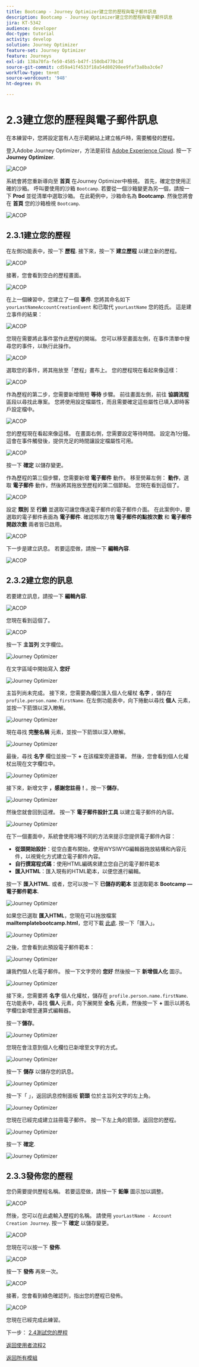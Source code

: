 ```yaml
---
title: Bootcamp - Journey Optimizer建立您的歷程與電子郵件訊息
description: Bootcamp - Journey Optimizer建立您的歷程與電子郵件訊息
jira: KT-5342
audience: developer
doc-type: tutorial
activity: develop
solution: Journey Optimizer
feature-set: Journey Optimizer
feature: Journeys
exl-id: 138a70fa-fe50-4585-b47f-150db4770c3d
source-git-commit: cd59a41f4533f18a54d80298ee9faf3a8ba3c6e7
workflow-type: tm+mt
source-wordcount: '948'
ht-degree: 0%

---
```


# 2.3建立您的歷程與電子郵件訊息

在本練習中，您將設定當有人在示範網站上建立帳戶時，需要觸發的歷程。

登入Adobe Journey Optimizer，方法是前往 [Adobe Experience Cloud](https://experience.adobe.com). 按一下 **Journey Optimizer**.

![ACOP](./images/acophome.png)

系統會將您重新導向至 **首頁**  在Journey Optimizer中檢視。 首先，確定您使用正確的沙箱。 呼叫要使用的沙箱 `Bootcamp`. 若要從一個沙箱變更為另一個，請按一下 **Prod** 並從清單中選取沙箱。 在此範例中，沙箱命名為 **Bootcamp**. 然後您將會在 **首頁** 您的沙箱檢視 `Bootcamp`.

![ACOP](./images/acoptriglp.png)

## 2.3.1建立您的歷程

在左側功能表中，按一下 **歷程**. 接下來，按一下 **建立歷程** 以建立新的歷程。

![ACOP](./images/createjourney.png)

接著，您會看到空白的歷程畫面。

![ACOP](./images/journeyempty.png)

在上一個練習中，您建立了一個 **事件**. 您將其命名如下 `yourLastNameAccountCreationEvent` 和已取代 `yourLastName` 您的姓氏。 這是建立事件的結果：

![ACOP](./images/eventdone.png)

您現在需要將此事件當作此歷程的開端。 您可以移至畫面左側，在事件清單中搜尋您的事件，以執行此操作。

![ACOP](./images/eventlist.png)

選取您的事件，將其拖放至「歷程」畫布上。 您的歷程現在看起來像這樣：

![ACOP](./images/journeyevent.png)

作為歷程的第二步，您需要新增簡短 **等待** 步驟。 前往畫面左側，前往 **協調流程** 區段以尋找此專案。 您將使用設定檔屬性，而且需要確定這些屬性已填入即時客戶設定檔中。

![ACOP](./images/journeywait.png)

您的歷程現在看起來像這樣。 在畫面右側，您需要設定等待時間。 設定為1分鐘。 這會在事件觸發後，提供充足的時間讓設定檔屬性可用。

![ACOP](./images/journeywait1.png)

按一下 **確定** 以儲存變更。

作為歷程的第三個步驟，您需要新增 **電子郵件** 動作。 移至熒幕左側： **動作**，選取 **電子郵件** 動作，然後將其拖放至歷程的第二個節點。 您現在看到這個了。

![ACOP](./images/journeyactions.png)

設定 **類別** 至 **行銷** 並選取可讓您傳送電子郵件的電子郵件介面。 在此案例中，要選取的電子郵件表面為 **電子郵件**. 確認核取方塊 **電子郵件的點按次數** 和 **電子郵件開啟次數** 兩者皆已啟用。

![ACOP](./images/journeyactions1.png)

下一步是建立訊息。 若要這麼做，請按一下 **編輯內容**.

![ACOP](./images/journeyactions2.png)

## 2.3.2建立您的訊息

若要建立訊息，請按一下 **編輯內容**.

![ACOP](./images/journeyactions2.png)

您現在看到這個了。

![ACOP](./images/journeyactions3.png)

按一下 **主旨列** 文字欄位。

![Journey Optimizer](./images/msg5.png)

在文字區域中開始寫入 **您好**

![Journey Optimizer](./images/msg6.png)

主旨列尚未完成。 接下來，您需要為欄位匯入個人化權杖 **名字** ，儲存在 `profile.person.name.firstName`. 在左側功能表中，向下捲動以尋找 **個人** 元素，並按一下箭頭以深入瞭解。

![Journey Optimizer](./images/msg7.png)

現在尋找 **完整名稱** 元素，並按一下箭頭以深入瞭解。

![Journey Optimizer](./images/msg8.png)

最後，尋找 **名字** 欄位並按一下 **+** 在該檔案旁邊簽署。 然後，您會看到個人化權杖出現在文字欄位中。

![Journey Optimizer](./images/msg9.png)

接下來，新增文字 **，感謝您註冊！**。按一下&#x200B;**儲存**。

![Journey Optimizer](./images/msg10.png)

然後您就會回到這裡。 按一下 **電子郵件設計工具** 以建立電子郵件的內容。

![Journey Optimizer](./images/msg11.png)

在下一個畫面中，系統會使用3種不同的方法來提示您提供電子郵件內容：

- **從頭開始設計**：從空白畫布開始，使用WYSIWYG編輯器拖放結構和內容元件，以視覺化方式建立電子郵件內容。
- **自行撰寫程式碼**：使用HTML編碼來建立您自己的電子郵件範本
- **匯入HTML**：匯入現有的HTML範本，以便您進行編輯。

按一下 **匯入HTML**. 或者，您可以按一下 **已儲存的範本** 並選取範本 **Bootcamp — 電子郵件範本**.

![Journey Optimizer](./images/msg12.png)

如果您已選取 **匯入HTML**，您現在可以拖放檔案 **mailtemplatebootcamp.html**，您可下載 [此處](../../assets/html/mailtemplatebootcamp.html.zip). 按一下「匯入」。

![Journey Optimizer](./images/msg13.png)

之後，您會看到此預設電子郵件範本：

![Journey Optimizer](./images/msg14.png)

讓我們個人化電子郵件。 按一下文字旁的 **您好** 然後按一下 **新增個人化** 圖示。

![Journey Optimizer](./images/msg35.png)

接下來，您需要將 **名字** 個人化權杖，儲存在 `profile.person.name.firstName`. 在功能表中，尋找 **個人** 元素，向下展開至 **全名** 元素，然後按一下 **+** 圖示以將名字欄位新增至運算式編輯器。

按一下&#x200B;**儲存**。

![Journey Optimizer](./images/msg36.png)

您現在會注意到個人化欄位已新增至文字的方式。

![Journey Optimizer](./images/msg37.png)

按一下 **儲存** 以儲存您的訊息。

![Journey Optimizer](./images/msg55.png)

按一下「 」，返回訊息控制面板 **箭頭** 位於主旨列文字的左上角。

![Journey Optimizer](./images/msg56.png)

您現在已經完成建立註冊電子郵件。 按一下左上角的箭頭，返回您的歷程。

![Journey Optimizer](./images/msg57.png)

按一下 **確定**.

![Journey Optimizer](./images/msg57a.png)

## 2.3.3發佈您的歷程

您仍需要提供歷程名稱。 若要這麼做，請按一下 **鉛筆** 圖示加以調整。

![ACOP](./images/journeyname.png)

然後，您可以在此處輸入歷程的名稱。 請使用 `yourLastName - Account Creation Journey`. 按一下 **確定** 以儲存變更。

![ACOP](./images/journeyname1.png)

您現在可以按一下 **發佈**.

![ACOP](./images/publishjourney.png)

按一下 **發佈** 再來一次。

![ACOP](./images/publish1.png)

接著，您會看到綠色確認列，指出您的歷程已發佈。

![ACOP](./images/published.png)

您現在已經完成此練習。

下一步： [2.4測試您的歷程](./ex4.md)

[返回使用者流程2](./uc2.md)

[返回所有模組](../../overview.md)